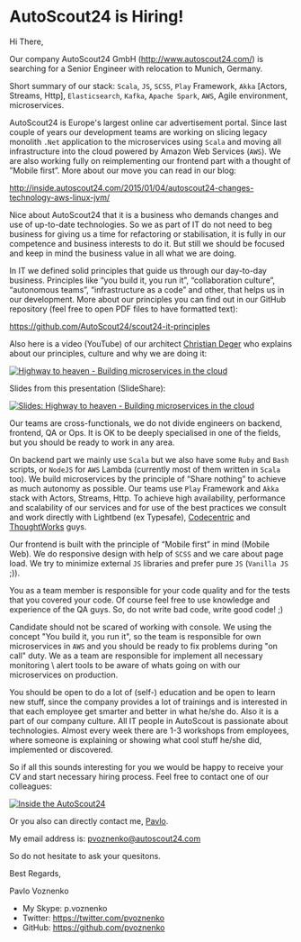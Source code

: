 # AutoScout24 is Hiring!

Hi There,

Our company AutoScout24 GmbH (http://www.autoscout24.com/) is searching for a Senior Engineer with relocation to Munich,
Germany.

Short summary of our stack: `Scala`, `JS`, `SCSS`, `Play` Framework, `Akka` [Actors, Streams, Http], `Elasticsearch`, 
`Kafka`, `Apache Spark`, `AWS`, Agile environment, microservices.

AutoScout24 is Europe's largest online car advertisement portal. Since last couple of years our development teams are
working on slicing legacy monolith `.Net` application to the microservices using `Scala` and moving all infrastructure
into the cloud powered by Amazon Web Services (`AWS`). We are also working fully on reimplementing our frontend part
with a thought of ”Mobile first”. More about our move you can read in our blog:

http://inside.autoscout24.com/2015/01/04/autoscout24-changes-technology-aws-linux-jvm/

Nice about AutoScout24 that it is a business who demands changes and use of up-to-date technologies. So we as part of
IT do not need to beg business for giving us a time for refactoring or stabilisation, it is fully in our competence
and business interests to do it. But still we should be focused and keep in mind the business value in all what we are
doing.

In IT we defined solid principles that guide us through our day-to-day business. Principles like “you build it, you run
it”, “collaboration culture”, “autonomous teams”, “infrastructure as a code” and other, that helps us in our development.
More about our principles you can find out in our GitHub repository (feel free to open PDF files to have formatted text):

https://github.com/AutoScout24/scout24-it-principles

Also here is a video (YouTube) of our architect [Christian Deger](https://twitter.com/cdeger) who explains about our 
principles, culture and why we are doing it: 

[![Highway to heaven - Building microservices in the cloud](http://img.youtube.com/vi/xM8CBgqCEBY/0.jpg)](http://www.youtube.com/watch?v=xM8CBgqCEBY)

Slides from this presentation (SlideShare): 

[![Slides: Highway to heaven - Building microservices in the cloud](http://image.slidesharecdn.com/gotonightsberlin2016-160504115537/95/building-microservices-in-the-cloud-goto-nights-berlin-2016-1-638.jpg?cb=1462363122)](http://www.slideshare.net/cdeger/building-microservices-in-the-cloud-goto-nights-berlin-2016)

Our teams are cross-functionals, we do not divide engineers on backend, frontend, QA or Ops. It is OK to be deeply
specialised in one of the fields, but you should be ready to work in any area.

On backend part we mainly use `Scala` but we also have some `Ruby` and `Bash` scripts, or `NodeJS` for `AWS` Lambda
(currently most of them written in `Scala` too). We build microservices by the principle of “Share nothing” to achieve
as much autonomy as possible. Our teams use `Play` Framework and `Akka` stack with Actors, Streams, Http. To achieve
high availability, performance and scalability of our services and for use of the best practices we consult and work
directly with Lightbend (ex Typesafe), [Codecentric](https://github.com/Codecentric) and [ThoughtWorks](https://github.com/ThoughtWorks) guys.

Our frontend is built with the principle of “Mobile first” in mind (Mobile Web). We do responsive design with help
of `SCSS` and we care about page load. We try to minimize external `JS` libraries and prefer pure `JS` (`Vanilla JS` ;)).

You as a team member is responsible for your code quality and for the tests that you covered your code. Of course
feel free to use knowledge and experience of the QA guys. So, do not write bad code, write good code! ;)

Candidate should not be scared of working with console. We using the concept "You build it, you run it", so the team is
responsible for own microservices in `AWS` and you should be ready to fix problems during "on call" duty. We as a team
are responsible for implement all necessary monitoring \ alert tools to be aware of whats going on with our microservices
on production.

You should be open to do a lot of (self-) education and be open to learn new stuff, since the company provides a lot of
trainings and is interested in that each employee get smarter and better in what he/she do. Also it is a part of our
company culture. All IT people in AutoScout is passionate about technologies. Almost every week there are 1-3 workshops
from employees, where someone is explaining or showing what cool stuff he/she did, implemented or discovered.

So if all this sounds interesting for you we would be happy to receive your CV and start necessary hiring process.
Feel free to contact one of our colleagues:

[![Inside the AutoScout24](http://inside.autoscout24.com/img/post_img/tatsu_stack.jpg)](http://inside.autoscout24.com/career/2015/08/06/wanted-next-generation-software-engineer/)

Or you also can directly contact me, [Pavlo](https://github.com/pvoznenko).

My email address is: pvoznenko@autoscout24.com

So do not hesitate to ask your quesitons.

Best Regards,

Pavlo Voznenko

- My Skype: p.voznenko
- Twitter: https://twitter.com/pvoznenko
- GitHub: https://github.com/pvoznenko
